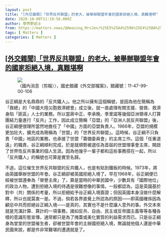 ```yaml
---
layout: post
title: "[外交雜聞]「世界反共聯盟」的老大，被舉辦聯盟年會的國家拒絕入境，真難堪啊"
date: 2020-10-08T11:19:58.000Z
author: 學界野武士
from: https://matters.news/@Amazing_MrsJen/%25E5%25A4%2596%25E4%25BA%25A4%25E9%259B%259C%25E8%2581%259E-%25E4%25B8%2596%25E7%2595%258C%25E5%258F%258D%25E5%2585%25B1%25E8%2581%25AF%25E7%259B%259F-%25E7%259A%2584%25E8%2580%2581%25E5%25A4%25A7-%25E8%25A2%25AB%25E8%2588%2589%25E8%25BE%25A6%25E8%2581%25AF%25E7%259B%259F%25E5%25B9%25B4%25E6%259C%2583%25E7%259A%2584%25E5%259C%258B%25E5%25AE%25B6%25E6%258B%2592%25E7%25B5%2595%25E5%2585%25A5%25E5%25A2%2583-%25E7%259C%259F%25E9%259B%25A3%25E5%25A0%25AA%25E5%2595%258A-bafyreiewltng2b44yp6jb46cpxnmlsflyhz2rgwdz55ijnjamtai5v4xny
tags: [ Matters ]
categories: [ Matters ]
---
```

<!--1602155998000-->
[[外交雜聞]「世界反共聯盟」的老大，被舉辦聯盟年會的國家拒絕入境，真難堪啊](https://matters.news/@Amazing_MrsJen/%25E5%25A4%2596%25E4%25BA%25A4%25E9%259B%259C%25E8%2581%259E-%25E4%25B8%2596%25E7%2595%258C%25E5%258F%258D%25E5%2585%25B1%25E8%2581%25AF%25E7%259B%259F-%25E7%259A%2584%25E8%2580%2581%25E5%25A4%25A7-%25E8%25A2%25AB%25E8%2588%2589%25E8%25BE%25A6%25E8%2581%25AF%25E7%259B%259F%25E5%25B9%25B4%25E6%259C%2583%25E7%259A%2584%25E5%259C%258B%25E5%25AE%25B6%25E6%258B%2592%25E7%25B5%2595%25E5%2585%25A5%25E5%25A2%2583-%25E7%259C%259F%25E9%259B%25A3%25E5%25A0%25AA%25E5%2595%258A-bafyreiewltng2b44yp6jb46cpxnmlsflyhz2rgwdz55ijnjamtai5v4xny)
------

<div>
<figure class="image">      <picture>        <source type="image/webp" media="(min-width: 768px)" srcset="https://assets.matters.news/processed/1080w/embed/84628b54-babb-4465-ad6b-e19933a6d9c9.webp" onerror="this.srcset='https://assets.matters.news/embed/84628b54-babb-4465-ad6b-e19933a6d9c9.jpeg'">        <source media="(min-width: 768px)" srcset="https://assets.matters.news/processed/1080w/embed/84628b54-babb-4465-ad6b-e19933a6d9c9.jpeg" onerror="this.srcset='https://assets.matters.news/embed/84628b54-babb-4465-ad6b-e19933a6d9c9.jpeg'">        <source type="image/webp" srcset="https://assets.matters.news/processed/540w/embed/84628b54-babb-4465-ad6b-e19933a6d9c9.webp">        <img src="https://assets.matters.news/embed/84628b54-babb-4465-ad6b-e19933a6d9c9.jpeg" srcset="https://assets.matters.news/processed/540w/embed/84628b54-babb-4465-ad6b-e19933a6d9c9.jpeg" loading="lazy" referrerpolicy="no-referrer">      </picture>    <figcaption><span>〈國內消息（剪報）〉，國史館藏《外交部檔案》，館藏號：11-47-99-00-106</span></figcaption></figure><p>谷正綱是大名鼎鼎的「反共鐵人」。他之所以擁有這個稱號，是因為他在簡稱為「救總」的「中國大陸災胞救濟總會」成立後，就一直處理有關支援、營救、救濟身陷「匪區」人士的業務。所以當蔣中正、李承晚、季里諾等幾個亞洲領導人打算團結力量進行「反共」工作，因此成立簡稱「亞盟」的「亞洲人民反共聯盟」後，谷正綱便很理所當然地擔任了「中國」方面的亞盟負責人。1966年，亞盟的規模更加壯大，擴充成為簡稱為「世盟」的「世界反共聯盟」。這時候，谷正綱不只負責「中國」地區的業務，也承接了世盟「籌備委員會」的主席工作。這個「任重道遠」的職責，谷正綱順利完成，於是就順勢被選任為首屆的世盟理事會主席，開啟了世界性反共事業的個人生涯。因為他幾乎一輩子都和這些事務搭在一起，所以「反共鐵人」的稱號也可算是實至名歸。</p><p>不過，這位催生世界反共聯盟的反共鐵人，也是有貼到鐵板的時候。1973年，將由英國舉辦世盟的年會。谷正綱卻被英國拒絕入境了。早在1968年，谷正綱便已經被世盟遵奉為「榮譽主席」了，算是當時的中華民國中，少數具有「國際地位」的政治人物，遭到拒絕入境的待遇是很難想像的事情。一般都認為，這是英國基於對中（共）關係的考量，所以拒絕給予谷正綱入境簽證；但因英國本身沒做什麼解釋，所以也就莫衷一是。不過，倘若各界直覺上所認為的原因——即英國確係因為顧忌中共而拒絕谷正綱入境——是真的，其實也不是什麼讓人意外的事。外交本來就是充滿計算、算計的一項事務，諸如反共、自由、民主或反帝國主義等等各種各樣的意識形態宣傳，通常都只是為了掩蓋或美化實質的利益需求而已。只是谷正綱身為堂堂的世盟催生者，卻被世盟年會的主辦國拒絕入境，無論就他個人還是中華民國來說，都是件非常難堪的遭遇就是了。</p>
</div>
